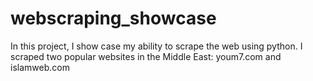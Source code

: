 # webscraping_showcase
In this project, I show case my ability to scrape the web using python. I scraped two popular websites in the Middle East: youm7.com and islamweb.com
